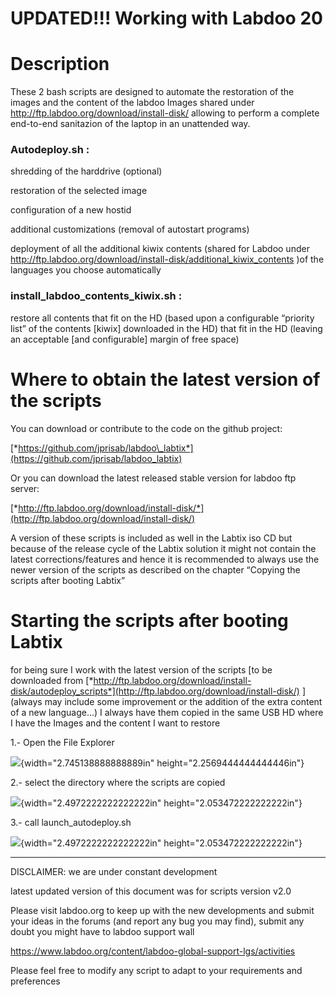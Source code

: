 

UPDATED!!! Working with Labdoo 20
===========

Description
===========

These 2 bash scripts are designed to automate the restoration of the
images and the content of the labdoo Images shared under http://ftp.labdoo.org/download/install-disk/
allowing to perform a complete end-to-end sanitazion of the laptop in an
unattended way.

### **Autodeploy.sh** : 

shredding of the harddrive (optional)

restoration of the selected image

configuration of a new hostid

additional customizations (removal of autostart programs)

deployment of all the additional kiwix contents (shared for Labdoo under http://ftp.labdoo.org/download/install-disk/additional_kiwix_contents )of the languages you choose automatically 

### **install_labdoo_contents_kiwix.sh** :

restore all contents that fit on the HD (based upon a configurable
“priority list” of the contents \[kiwix\] downloaded in the
HD) that fit in the HD (leaving an acceptable \[and configurable\]
margin of free space)

Where to obtain the latest version of the scripts
=================================================

You can download or contribute to the code on the github project:

[*https://github.com/jprisab/labdoo\_labtix*](https://github.com/jprisab/labdoo_labtix)

Or you can download the latest released stable version for labdoo ftp
server:

[*http://ftp.labdoo.org/download/install-disk/*](http://ftp.labdoo.org/download/install-disk/)

A version of these scripts is included as well in the Labtix iso CD but
because of the release cycle of the Labtix solution it might not contain
the latest corrections/features and hence it is recommended to always
use the newer version of the scripts as described on the chapter
“Copying the scripts after booting Labtix”

Starting the scripts after booting Labtix
========================================

for being sure I work with the latest version of the scripts \[to be
downloaded from
[*http://ftp.labdoo.org/download/install-disk/autodeploy_scripts*](http://ftp.labdoo.org/download/install-disk/)
\](always may include some improvement or the addition of the extra
content of a new language…) I always have them copied in the same USB HD
where I have the Images and the content I want to restore

1.- Open the File Explorer

![](./media/image1.png){width="2.745138888888889in"
height="2.2569444444444446in"}

2.- select the directory where the scripts are copied

![](./media/image2.png){width="2.4972222222222222in"
height="2.053472222222222in"}

3.- call launch_autodeploy.sh

![](./media/image3.png){width="2.4972222222222222in"
height="2.053472222222222in"}

------------

DISCLAIMER: we are under constant development

latest updated version of this document was for scripts version v2.0



Please visit labdoo.org to keep up with the new developments and submit
your ideas in the forums (and report any bug you may find), submit any
doubt you might have to labdoo support wall

https://www.labdoo.org/content/labdoo-global-support-lgs/activities

Please feel free to modify any script to adapt to your requirements and
preferences
